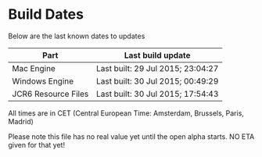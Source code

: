 # Build Dates

Below are the last known dates to updates

Part | Last build update
-----|-----
Mac Engine | Last built: 29 Jul 2015; 23:04:27
Windows Engine | Last built: 30 Jul 2015; 00:49:29
JCR6 Resource Files | Last built: 30 Jul 2015; 17:54:43
All times are in CET (Central European Time: Amsterdam, Brussels, Paris, Madrid)


Please note this file has no real value yet until the open alpha starts. NO ETA given for that yet!
